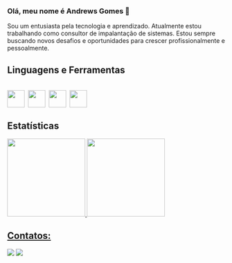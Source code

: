 ### Olá, meu nome é Andrews Gomes :metal:

Sou um entusiasta pela tecnologia e aprendizado. Atualmente estou trabalhando como consultor de impalantação de sistemas. Estou sempre buscando novos desafios e oportunidades para crescer profissionalmente e pessoalmente.

## Linguagens e Ferramentas

<div style="display: inline_block"><br>
<!-- <img  align="center" loading="lazy" src="https://cdn.jsdelivr.net/gh/devicons/devicon/icons/react/react-original.svg" width="40" height="40"/>&nbsp;-->
<!-- <img  align="center" loading="lazy" src="https://cdn.jsdelivr.net/gh/devicons/devicon/icons/nodejs/nodejs-original.svg" width="40" height="40"/>&nbsp;-->
<img  align="center" loading="lazy" src="https://cdn.jsdelivr.net/gh/devicons/devicon/icons/javascript/javascript-original.svg" width="40" height="40"/>&nbsp;
<img  align="center" loading="lazy" src="https://cdn.jsdelivr.net/gh/devicons/devicon/icons/html5/html5-original.svg" width="40" height="40"/>&nbsp;
<img  align="center" loading="lazy" src="https://cdn.jsdelivr.net/gh/devicons/devicon/icons/css3/css3-original.svg" width="40" height="40"/>&nbsp;
<img  align="center" loading="lazy" src="https://cdn.jsdelivr.net/gh/devicons/devicon@latest/icons/azuresqldatabase/azuresqldatabase-original.svg" width="40" height="40"/>&nbsp;
</div>


## Estatísticas

<div>
<a href="https://github.com/andrewsga89">
<img loading="lazy" height="180em" src="https://github-readme-stats.vercel.app/api/top-langs/?username=andrewsga89&layout=compact&langs_count=7&theme=tokyonight"/>
<img loading="lazy" height="180em" src="https://github-readme-stats.vercel.app/api?username=andrewsga89&show_icons=true&theme=tokyonight"/>
</div>

## Contatos:

<div> 
<!-- <a href = "mailto:andrews.ga89@gmail.com"><img src="https://img.shields.io/badge/-Gmail-%23333?style=for-the-badge&logo=gmail&logoColor=white" target="_blank"></a> -->
  <a href = "mailto:andrews.gomes@outlook.com"><img src="https://img.shields.io/badge/Outlook-darkblue?style=for-the-badge&logo=&logoColor=white"></a>
  <a href="https://www.linkedin.com/in/andrews-gomes-de-alcântara-626a459a" target="_blank"><img src="https://img.shields.io/badge/-LinkedIn-%230077B5?style=for-the-badge&logo=linkedin&logoColor=white" target="_blank"></a> 
</div>

<!-- ![Snake animation](https://github.com/andrewsga89/andrewsga89/blob/output/github-contribution-grid-snake-dark.svg) -->
